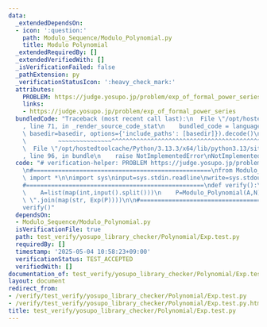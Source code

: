 ```yaml
---
data:
  _extendedDependsOn:
  - icon: ':question:'
    path: Modulo_Sequence/Modulo_Polynomial.py
    title: Modulo Polynomial
  _extendedRequiredBy: []
  _extendedVerifiedWith: []
  _isVerificationFailed: false
  _pathExtension: py
  _verificationStatusIcon: ':heavy_check_mark:'
  attributes:
    PROBLEM: https://judge.yosupo.jp/problem/exp_of_formal_power_series
    links:
    - https://judge.yosupo.jp/problem/exp_of_formal_power_series
  bundledCode: "Traceback (most recent call last):\n  File \"/opt/hostedtoolcache/Python/3.13.3/x64/lib/python3.13/site-packages/onlinejudge_verify/documentation/build.py\"\
    , line 71, in _render_source_code_stat\n    bundled_code = language.bundle(stat.path,\
    \ basedir=basedir, options={'include_paths': [basedir]}).decode()\n          \
    \         ~~~~~~~~~~~~~~~^^^^^^^^^^^^^^^^^^^^^^^^^^^^^^^^^^^^^^^^^^^^^^^^^^^^^^^^^^^^^^^^^^\n\
    \  File \"/opt/hostedtoolcache/Python/3.13.3/x64/lib/python3.13/site-packages/onlinejudge_verify/languages/python.py\"\
    , line 96, in bundle\n    raise NotImplementedError\nNotImplementedError\n"
  code: "# verification-helper: PROBLEM https://judge.yosupo.jp/problem/exp_of_formal_power_series\n\
    \n#==================================================\nfrom Modulo_Sequence.Modulo_Polynomial\
    \ import *\n\nimport sys\ninput=sys.stdin.readline\nwrite=sys.stdout.write\n\n\
    #==================================================\ndef verify():\n    N=int(input())\n\
    \    A=list(map(int,input().split()))\n    P=Modulo_Polynomial(A,N)\n    write(\"\
    \ \".join(map(str, Exp(P))))\n\n#==================================================\n\
    verify()"
  dependsOn:
  - Modulo_Sequence/Modulo_Polynomial.py
  isVerificationFile: true
  path: test_verify/yosupo_library_checker/Polynomial/Exp.test.py
  requiredBy: []
  timestamp: '2025-05-04 10:58:23+09:00'
  verificationStatus: TEST_ACCEPTED
  verifiedWith: []
documentation_of: test_verify/yosupo_library_checker/Polynomial/Exp.test.py
layout: document
redirect_from:
- /verify/test_verify/yosupo_library_checker/Polynomial/Exp.test.py
- /verify/test_verify/yosupo_library_checker/Polynomial/Exp.test.py.html
title: test_verify/yosupo_library_checker/Polynomial/Exp.test.py
---
```

